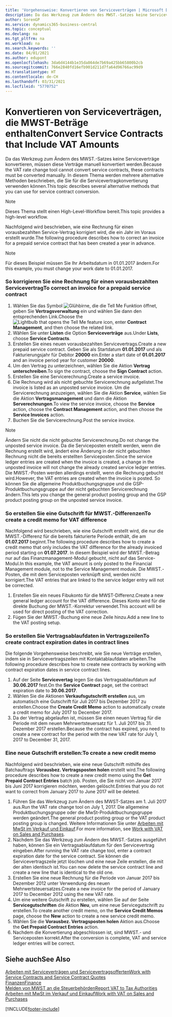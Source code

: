 ```yaml
---
title: 'Vorgehensweise: Konvertieren von Serviceverträgen | Microsoft Docs'
description: Da das Werkzeug zum Ändern des MWST.-Satzes keine Serviceverträge konvertieren, müssen diese Verträge manuell konvertiert werden. In diesem Thema werden mehrere alternative Methoden beschrieben, die Sie für die Servicevertragkonvertierung verwenden können.
author: SorenGP
ms.service: dynamics365-business-central
ms.topic: conceptual
ms.devlang: na
ms.tgt_pltfrm: na
ms.workload: na
ms.search.keywords: ''
ms.date: 04/01/2021
ms.author: edupont
ms.openlocfilehash: 3da6d4144b1e35da864de7b69a425bb65800b2cb
ms.sourcegitcommit: 766e2840fd16efb901d211d7fa64d96766ac99d9
ms.translationtype: HT
ms.contentlocale: de-CH
ms.lasthandoff: 03/31/2021
ms.locfileid: "5770752"
---
```

# <a name="convert-service-contracts-that-include-vat-amounts"></a><span data-ttu-id="72901-104">Konvertieren von Serviceverträgen, die MWST-Beträge enthalten</span><span class="sxs-lookup"><span data-stu-id="72901-104">Convert Service Contracts that Include VAT Amounts</span></span>
<span data-ttu-id="72901-105">Da das Werkzeug zum Ändern des MWST.-Satzes keine Serviceverträge konvertieren, müssen diese Verträge manuell konvertiert werden.</span><span class="sxs-lookup"><span data-stu-id="72901-105">Because the VAT rate change tool cannot convert service contracts, these contracts must be converted manually.</span></span> <span data-ttu-id="72901-106">In diesem Thema werden mehrere alternative Methoden beschrieben, die Sie für die Servicevertragkonvertierung verwenden können.</span><span class="sxs-lookup"><span data-stu-id="72901-106">This topic describes several alternative methods that you can use for service contract conversion.</span></span>  

> [!NOTE]  
>  <span data-ttu-id="72901-107">Dieses Thema stellt einen High-Level-Workflow bereit.</span><span class="sxs-lookup"><span data-stu-id="72901-107">This topic provides a high-level workflow.</span></span>  

 <span data-ttu-id="72901-108">Nachfolgend wird beschrieben, wie eine Rechnung für einen vorausbezahlten Service-Vertrag korrigiert wird, die ein Jahr im Voraus erstellt wurde.</span><span class="sxs-lookup"><span data-stu-id="72901-108">The following procedure describes how to correct an invoice for a prepaid service contract that has been created a year in advance.</span></span>  

> [!NOTE]  
>  <span data-ttu-id="72901-109">Für dieses Beispiel müssen Sie Ihr Arbeitsdatum in 01.01.2017 ändern.</span><span class="sxs-lookup"><span data-stu-id="72901-109">For this example, you must change your work date to 01.01.2017.</span></span>  

### <a name="to-correct-an-invoice-for-a-prepaid-service-contract"></a><span data-ttu-id="72901-110">So korrigieren Sie eine Rechnung für einen vorausbezahlten Servicevertrag</span><span class="sxs-lookup"><span data-stu-id="72901-110">To correct an invoice for a prepaid service contract</span></span>  
1. <span data-ttu-id="72901-111">Wählen Sie das Symbol ![Glühbirne, die die Tell Me Funktion öffnet](media/ui-search/search_small.png "Tell Me-Funktion"), geben Sie **Vertragsverwaltung** ein und wählen Sie dann den entsprechenden Link.</span><span class="sxs-lookup"><span data-stu-id="72901-111">Choose the ![Lightbulb that opens the Tell Me feature](media/ui-search/search_small.png "Tell me what you want to do") icon, enter **Contract Management**, and then choose the related link.</span></span>  
2. <span data-ttu-id="72901-112">Wählen Sie unter **Listen** die Option **Serviceverträge** aus.</span><span class="sxs-lookup"><span data-stu-id="72901-112">Under **Lists**, choose **Service Contracts**.</span></span>  
3. <span data-ttu-id="72901-113">Erstellen Sie eines neuen vorausbezahlten Servicevertrags.</span><span class="sxs-lookup"><span data-stu-id="72901-113">Create a new prepaid service contract.</span></span> <span data-ttu-id="72901-114">Geben Sie als Startdatum **01.01.2017** und als Fakturierungsjahr für Debitor **20000** ein.</span><span class="sxs-lookup"><span data-stu-id="72901-114">Enter a start date of **01.01.2017** and an invoice period year for customer **20000**.</span></span>  
4. <span data-ttu-id="72901-115">Um den Vertrag zu unterzeichnen, wählen Sie die Aktion **Vertrag unterschreiben**.</span><span class="sxs-lookup"><span data-stu-id="72901-115">To sign the contract, choose the **Sign Contract** action.</span></span>  
5. <span data-ttu-id="72901-116">Erstellen Sie eine Servicerechnung.</span><span class="sxs-lookup"><span data-stu-id="72901-116">Create a service invoice.</span></span>
6. <span data-ttu-id="72901-117">Die Rechnung wird als nicht gebuchte Servicerechnung aufgelistet.</span><span class="sxs-lookup"><span data-stu-id="72901-117">The invoice is listed as an unposted service invoice.</span></span> <span data-ttu-id="72901-118">Um die Servicerechnung anzuzeigen, wählen Sie die Aktion **Service**, wählen Sie die Aktion **Vertragsmanagement** und dann die Aktion **Serverechnungen**.</span><span class="sxs-lookup"><span data-stu-id="72901-118">To view the service invoice, choose the **Service** action, choose the **Contract Management** action, and then choose the **Service Invoices** action.</span></span>  
7. <span data-ttu-id="72901-119">Buchen Sie die Servicerechnung.</span><span class="sxs-lookup"><span data-stu-id="72901-119">Post the service invoice.</span></span>  

> [!NOTE]  
>  <span data-ttu-id="72901-120">Ändern Sie nicht die nicht gebuchte Servicerechnung.</span><span class="sxs-lookup"><span data-stu-id="72901-120">Do not change the unposted service invoice.</span></span> <span data-ttu-id="72901-121">Da die Serviceposten erstellt werden, wenn die Rechnung erstellt wird, ändert eine Änderung in der nicht gebuchten Rechnung nicht die bereits erstellten Serviceposten.</span><span class="sxs-lookup"><span data-stu-id="72901-121">Since the service ledger entries are created when the invoice is created, a change in the unposted invoice will not change the already created service ledger entries.</span></span> <span data-ttu-id="72901-122">Die MWST.-Posten werden allerdings erstellt, wenn die Rechnung gebucht wird.</span><span class="sxs-lookup"><span data-stu-id="72901-122">However, the VAT entries are created when the invoice is posted.</span></span> <span data-ttu-id="72901-123">So können Sie die allgemeine Produktbuchungsgruppe und die GSP-Produktbuchungsgruppe auf der nicht gebuchten Servicerechnung ändern.</span><span class="sxs-lookup"><span data-stu-id="72901-123">This lets you change the general product posting group and the GSP product posting group on the unposted service invoice.</span></span>  

### <a name="to-create-a-credit-memo-for-vat-difference"></a><span data-ttu-id="72901-124">So erstellen Sie eine Gutschrift für MWST.-Differenzen</span><span class="sxs-lookup"><span data-stu-id="72901-124">To create a credit memo for VAT difference</span></span>  
<span data-ttu-id="72901-125">Nachfolgend wird beschrieben, wie eine Gutschrift erstellt wird, die nur die MWST.-Differenz für die bereits fakturierte Periode enthält, die am **01.07.2017** beginnt.</span><span class="sxs-lookup"><span data-stu-id="72901-125">The following procedure describes how to create a credit memo that only includes the VAT difference for the already invoiced period starting on **01.07.2017**.</span></span> <span data-ttu-id="72901-126">In diesem Beispiel wird der MWST.-Betrag nur auf das Finanzmanagement-Modul gebucht, nicht auf das Service-Modul.</span><span class="sxs-lookup"><span data-stu-id="72901-126">In this example, the VAT amount is only posted to the Financial Management module, not to the Service Management module.</span></span> <span data-ttu-id="72901-127">Die MWST.-Posten, die mit dem Serviceposten verknüpft sind, werden nicht korrigiert.</span><span class="sxs-lookup"><span data-stu-id="72901-127">The VAT entries that are linked to the service ledger entry will not be corrected.</span></span>  

1. <span data-ttu-id="72901-128">Erstellen Sie ein neues Fibukonto für die MWST-Differenz.</span><span class="sxs-lookup"><span data-stu-id="72901-128">Create a new general ledger account for the VAT difference.</span></span> <span data-ttu-id="72901-129">Dieses Konto wird für die direkte Buchung der MWST.-Korrektur verwendet.</span><span class="sxs-lookup"><span data-stu-id="72901-129">This account will be used for direct posting of the VAT correction.</span></span>  
2. <span data-ttu-id="72901-130">Fügen Sie der MWST.-Buchung eine neue Zeile hinzu.</span><span class="sxs-lookup"><span data-stu-id="72901-130">Add a new line to the VAT posting setup.</span></span>  

### <a name="to-create-contract-expiration-dates-in-contract-lines"></a><span data-ttu-id="72901-131">So erstellen Sie Vertragsablaufdaten in Vertragszeilen</span><span class="sxs-lookup"><span data-stu-id="72901-131">To create contract expiration dates in contract lines</span></span>  
<span data-ttu-id="72901-132">Die folgende Vorgehensweise beschreibt, wie Sie neue Verträge erstellen, indem sie in Servicevertragszeilen mit Kontaktablaufdaten arbeiten.</span><span class="sxs-lookup"><span data-stu-id="72901-132">The following procedure describes how to create new contracts by working with contract expiration dates in service contract lines.</span></span>  

1. <span data-ttu-id="72901-133">Auf der Seite **Servicevertag** legen Sie das Vertragsablaufdatum auf **30.06.2017** fest.</span><span class="sxs-lookup"><span data-stu-id="72901-133">On the **Service Contract** page, set the contract expiration date to **30.06.2017**.</span></span>  
2. <span data-ttu-id="72901-134">Wählen Sie die Aktionen **Verkaufsgutschrift erstellen** aus, um automatisch eine Gutschrift für Juli 2017 bis Dezember 2017 zu erstellen.</span><span class="sxs-lookup"><span data-stu-id="72901-134">Choose the **Create Credit Memo** action to automatically create a credit memo for July 2017 to December 2017.</span></span>  
3. <span data-ttu-id="72901-135">Da der Vertrag abgelaufen ist, müssen Sie einen neuen Vertrag für die Periode mit dem neuen Mehrwertsteuersatz für 1. Juli 2017 bis 31. Dezember 2017 erstellen.</span><span class="sxs-lookup"><span data-stu-id="72901-135">Because the contract has expired, you need to create a new contract for the period with the new VAT rate for July 1, 2017 to December 31, 2017.</span></span>  

### <a name="to-create-a-new-credit-memo"></a><span data-ttu-id="72901-136">Eine neue Gutschrift erstellen:</span><span class="sxs-lookup"><span data-stu-id="72901-136">To create a new credit memo</span></span>  
<span data-ttu-id="72901-137">Nachfolgend wird beschrieben, wie eine neue Gutschrift mithilfe des Batchauftrags **Vorausbez. Vertragsposten holen** erstellt wird.</span><span class="sxs-lookup"><span data-stu-id="72901-137">The following procedure describes how to create a new credit memo using the **Get Prepaid Contract Entries** batch job.</span></span> <span data-ttu-id="72901-138">Posten, die Sie nicht von Januar 2017 bis Juni 2017 korrigieren möchten, werden gelöscht.</span><span class="sxs-lookup"><span data-stu-id="72901-138">Entries that you do not want to correct from January 2017 to June 2017 will be deleted.</span></span>  

1. <span data-ttu-id="72901-139">Führen Sie das Werkzeug zum Ändern des MWST-Satzes am 1. Juli 2017 aus.</span><span class="sxs-lookup"><span data-stu-id="72901-139">Run the VAT rate change tool on July 1, 2017.</span></span> <span data-ttu-id="72901-140">Die allgemeine Produktbuchungsgruppe oder die MwSt-Produktbuchungsgruppe werden geändert.</span><span class="sxs-lookup"><span data-stu-id="72901-140">The general product posting group or the VAT product posting group is changed.</span></span> <span data-ttu-id="72901-141">Weitere Informationen Sie unter [Arbeiten mit MwSt im Verkauf und Einkauf](finance-work-with-vat.md).</span><span class="sxs-lookup"><span data-stu-id="72901-141">For more information, see [Work with VAT on Sales and Purchases](finance-work-with-vat.md).</span></span>  
2. <span data-ttu-id="72901-142">Nachdem Sie das Werkzeug zum Ändern des MWST.-Satzes ausgeführt haben, können Sie ein Vertragsablaufdatum für den Servicevertrag eingeben.</span><span class="sxs-lookup"><span data-stu-id="72901-142">After running the VAT rate change tool, enter a contract expiration date for the service contract.</span></span> <span data-ttu-id="72901-143">Sie können die Servicevertragszeile jetzt löschen und eine neue Zeile erstellen, die mit der alten identisch ist.</span><span class="sxs-lookup"><span data-stu-id="72901-143">You can now delete the service contract line and create a new line that is identical to the old one.</span></span>  
3. <span data-ttu-id="72901-144">Erstellen Sie eine neue Rechnung für die Periode von Januar 2017 bis Dezember 2012 unter Verwendung des neuen Mehrwertsteuersatzes.</span><span class="sxs-lookup"><span data-stu-id="72901-144">Create a new invoice for the period of January 2017 to December 2012 using the new VAT rate.</span></span>  
4. <span data-ttu-id="72901-145">Um eine weitere Gutschrift zu erstellen, wählen Sie auf der Seite **Servicegutschriften** die Aktion **Neu**, um eine neue Servicegutschrift zu erstellen.</span><span class="sxs-lookup"><span data-stu-id="72901-145">To create another credit memo, on the **Service Credit Memos** page, choose the **New** action to create a new service credit memo.</span></span>  
5. <span data-ttu-id="72901-146">Wählen Sie die **Vorausbez. Vertragsposten holen** Aktion aus.</span><span class="sxs-lookup"><span data-stu-id="72901-146">Choose the **Get Prepaid Contract Entries** action.</span></span>  
6. <span data-ttu-id="72901-147">Nachdem die Konvertierung abgeschlossen ist, sind MWST.- und Serviceposten korrekt.</span><span class="sxs-lookup"><span data-stu-id="72901-147">After the conversion is complete, VAT and service ledger entries will be correct.</span></span>  

## <a name="see-also"></a><span data-ttu-id="72901-148">Siehe auch</span><span class="sxs-lookup"><span data-stu-id="72901-148">See Also</span></span>  
[<span data-ttu-id="72901-149">Arbeiten mit Serviceverträgen und Servicevertragsofferten</span><span class="sxs-lookup"><span data-stu-id="72901-149">Work with Service Contracts and Service Contract Quotes</span></span>](service-how-to-create-service-contracts-and-service-contract-quotes.md)  
[<span data-ttu-id="72901-150">Finanzen</span><span class="sxs-lookup"><span data-stu-id="72901-150">Finance</span></span>](finance.md)  
[<span data-ttu-id="72901-151">Melden von MWST an die Steuerbehörden</span><span class="sxs-lookup"><span data-stu-id="72901-151">Report VAT to Tax Authorities</span></span>](finance-how-report-vat.md)  
[<span data-ttu-id="72901-152">Arbeiten mit MwSt im Verkauf und Einkauf</span><span class="sxs-lookup"><span data-stu-id="72901-152">Work with VAT on Sales and Purchases</span></span>](finance-work-with-vat.md)  


[!INCLUDE[footer-include](includes/footer-banner.md)]